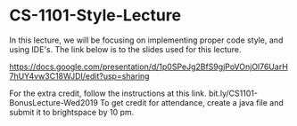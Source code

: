 # CS-1101-Style-Lecture

In this lecture, we will be focusing on implementing proper code style, and using IDE's. The link below is to the slides used for this lecture.

https://docs.google.com/presentation/d/1p0SPeJg2BfS9gjPoVOnjOl76UarH7hUY4vw3C18WJDI/edit?usp=sharing

For the extra credit, follow the instructions at this link. bit.ly/CS1101-BonusLecture-Wed2019
To get credit for attendance, create a java file and submit it to brightspace by 10 pm.
